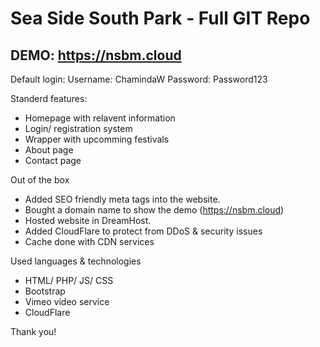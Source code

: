 # Sea Side South Park - Full GIT Repo

## DEMO: https://nsbm.cloud

Default login:
Username: ChamindaW
Password: Password123


Standerd features:
+ Homepage with relavent information
+ Login/ registration system
+ Wrapper with upcomming festivals
+ About page
+ Contact page

Out of the box
+ Added SEO friendly meta tags into the website.
+ Bought a domain name to show the demo (https://nsbm.cloud)
+ Hosted website in DreamHost.
+ Added CloudFlare to protect from DDoS & security issues
+ Cache done with CDN services

Used languages & technologies
+ HTML/ PHP/ JS/ CSS
+ Bootstrap
+ Vimeo video service
+ CloudFlare

Thank you!
